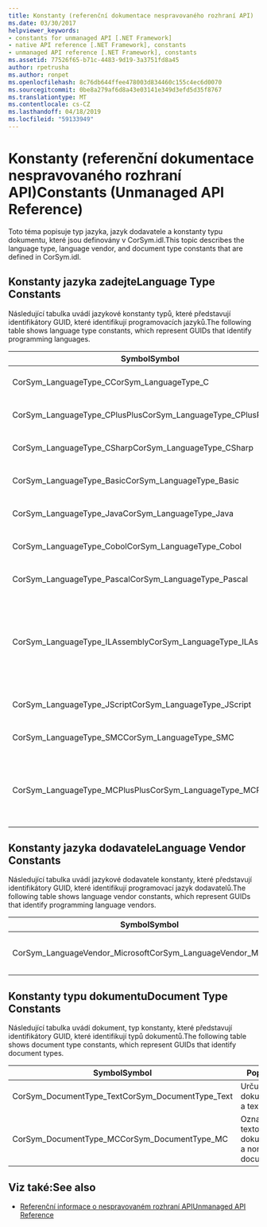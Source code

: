```yaml
---
title: Konstanty (referenční dokumentace nespravovaného rozhraní API)
ms.date: 03/30/2017
helpviewer_keywords:
- constants for unmanaged API [.NET Framework]
- native API reference [.NET Framework], constants
- unmanaged API reference [.NET Framework], constants
ms.assetid: 77526f65-b71c-4483-9d19-3a3751fd8a45
author: rpetrusha
ms.author: ronpet
ms.openlocfilehash: 8c76db644ffee478003d834460c155c4ec6d0070
ms.sourcegitcommit: 0be8a279af6d8a43e03141e349d3efd5d35f8767
ms.translationtype: MT
ms.contentlocale: cs-CZ
ms.lasthandoff: 04/18/2019
ms.locfileid: "59133949"
---
```

# <a name="constants-unmanaged-api-reference"></a><span data-ttu-id="b3682-102">Konstanty (referenční dokumentace nespravovaného rozhraní API)</span><span class="sxs-lookup"><span data-stu-id="b3682-102">Constants (Unmanaged API Reference)</span></span>
<span data-ttu-id="b3682-103">Toto téma popisuje typ jazyka, jazyk dodavatele a konstanty typu dokumentu, které jsou definovány v CorSym.idl.</span><span class="sxs-lookup"><span data-stu-id="b3682-103">This topic describes the language type, language vendor, and document type constants that are defined in CorSym.idl.</span></span>  
  
## <a name="language-type-constants"></a><span data-ttu-id="b3682-104">Konstanty jazyka zadejte</span><span class="sxs-lookup"><span data-stu-id="b3682-104">Language Type Constants</span></span>  
 <span data-ttu-id="b3682-105">Následující tabulka uvádí jazykové konstanty typů, které představují identifikátory GUID, které identifikují programovacích jazyků.</span><span class="sxs-lookup"><span data-stu-id="b3682-105">The following table shows language type constants, which represent GUIDs that identify programming languages.</span></span>  
  
|<span data-ttu-id="b3682-106">Symbol</span><span class="sxs-lookup"><span data-stu-id="b3682-106">Symbol</span></span>|<span data-ttu-id="b3682-107">Popis</span><span class="sxs-lookup"><span data-stu-id="b3682-107">Description</span></span>|  
|------------|-----------------|  
|<span data-ttu-id="b3682-108">CorSym_LanguageType_C</span><span class="sxs-lookup"><span data-stu-id="b3682-108">CorSym_LanguageType_C</span></span>|<span data-ttu-id="b3682-109">Určuje jazyk C.</span><span class="sxs-lookup"><span data-stu-id="b3682-109">Indicates the C language.</span></span>|  
|<span data-ttu-id="b3682-110">CorSym_LanguageType_CPlusPlus</span><span class="sxs-lookup"><span data-stu-id="b3682-110">CorSym_LanguageType_CPlusPlus</span></span>|<span data-ttu-id="b3682-111">Určuje jazyk C++.</span><span class="sxs-lookup"><span data-stu-id="b3682-111">Indicates the C++ language.</span></span>|  
|<span data-ttu-id="b3682-112">CorSym_LanguageType_CSharp</span><span class="sxs-lookup"><span data-stu-id="b3682-112">CorSym_LanguageType_CSharp</span></span>|<span data-ttu-id="b3682-113">Označuje, C# jazyka.</span><span class="sxs-lookup"><span data-stu-id="b3682-113">Indicates the C# language.</span></span>|  
|<span data-ttu-id="b3682-114">CorSym_LanguageType_Basic</span><span class="sxs-lookup"><span data-stu-id="b3682-114">CorSym_LanguageType_Basic</span></span>|<span data-ttu-id="b3682-115">Určuje základní jazyk.</span><span class="sxs-lookup"><span data-stu-id="b3682-115">Indicates the Basic language.</span></span>|  
|<span data-ttu-id="b3682-116">CorSym_LanguageType_Java</span><span class="sxs-lookup"><span data-stu-id="b3682-116">CorSym_LanguageType_Java</span></span>|<span data-ttu-id="b3682-117">Určuje jazyk Java.</span><span class="sxs-lookup"><span data-stu-id="b3682-117">Indicates the Java language.</span></span>|  
|<span data-ttu-id="b3682-118">CorSym_LanguageType_Cobol</span><span class="sxs-lookup"><span data-stu-id="b3682-118">CorSym_LanguageType_Cobol</span></span>|<span data-ttu-id="b3682-119">Určuje jazyk, COBOL.</span><span class="sxs-lookup"><span data-stu-id="b3682-119">Indicates the COBOL language.</span></span>|  
|<span data-ttu-id="b3682-120">CorSym_LanguageType_Pascal</span><span class="sxs-lookup"><span data-stu-id="b3682-120">CorSym_LanguageType_Pascal</span></span>|<span data-ttu-id="b3682-121">Určuje jazyk, Pascal.</span><span class="sxs-lookup"><span data-stu-id="b3682-121">Indicates the Pascal language.</span></span>|  
|<span data-ttu-id="b3682-122">CorSym_LanguageType_ILAssembly</span><span class="sxs-lookup"><span data-stu-id="b3682-122">CorSym_LanguageType_ILAssembly</span></span>|<span data-ttu-id="b3682-123">Určuje kód sestavení Microsoft intermediate language (MSIL).</span><span class="sxs-lookup"><span data-stu-id="b3682-123">Indicates the Microsoft intermediate language (MSIL) assembly code.</span></span>|  
|<span data-ttu-id="b3682-124">CorSym_LanguageType_JScript</span><span class="sxs-lookup"><span data-stu-id="b3682-124">CorSym_LanguageType_JScript</span></span>|<span data-ttu-id="b3682-125">Určuje jazyk JScript.</span><span class="sxs-lookup"><span data-stu-id="b3682-125">Indicates the JScript language.</span></span>|  
|<span data-ttu-id="b3682-126">CorSym_LanguageType_SMC</span><span class="sxs-lookup"><span data-stu-id="b3682-126">CorSym_LanguageType_SMC</span></span>|<span data-ttu-id="b3682-127">Určuje jazyk, SMC.</span><span class="sxs-lookup"><span data-stu-id="b3682-127">Indicates the SMC language.</span></span>|  
|<span data-ttu-id="b3682-128">CorSym_LanguageType_MCPlusPlus</span><span class="sxs-lookup"><span data-stu-id="b3682-128">CorSym_LanguageType_MCPlusPlus</span></span>|<span data-ttu-id="b3682-129">Určuje jazyk C++ povoleny pro rozhraní .NET Framework.</span><span class="sxs-lookup"><span data-stu-id="b3682-129">Indicates the C++ language enabled for the .NET Framework.</span></span>|  
  
## <a name="language-vendor-constants"></a><span data-ttu-id="b3682-130">Konstanty jazyka dodavatele</span><span class="sxs-lookup"><span data-stu-id="b3682-130">Language Vendor Constants</span></span>  
 <span data-ttu-id="b3682-131">Následující tabulka uvádí jazykové dodavatele konstanty, které představují identifikátory GUID, které identifikují programovací jazyk dodavatelů.</span><span class="sxs-lookup"><span data-stu-id="b3682-131">The following table shows language vendor constants, which represent GUIDs that identify programming language vendors.</span></span>  
  
|<span data-ttu-id="b3682-132">Symbol</span><span class="sxs-lookup"><span data-stu-id="b3682-132">Symbol</span></span>|<span data-ttu-id="b3682-133">Popis</span><span class="sxs-lookup"><span data-stu-id="b3682-133">Description</span></span>|  
|------------|-----------------|  
|<span data-ttu-id="b3682-134">CorSym_LanguageVendor_Microsoft</span><span class="sxs-lookup"><span data-stu-id="b3682-134">CorSym_LanguageVendor_Microsoft</span></span>|<span data-ttu-id="b3682-135">Označuje společnosti Microsoft.</span><span class="sxs-lookup"><span data-stu-id="b3682-135">Indicates Microsoft.</span></span>|  
  
## <a name="document-type-constants"></a><span data-ttu-id="b3682-136">Konstanty typu dokumentu</span><span class="sxs-lookup"><span data-stu-id="b3682-136">Document Type Constants</span></span>  
 <span data-ttu-id="b3682-137">Následující tabulka uvádí dokument, typ konstanty, které představují identifikátory GUID, které identifikují typů dokumentů.</span><span class="sxs-lookup"><span data-stu-id="b3682-137">The following table shows document type constants, which represent GUIDs that identify document types.</span></span>  
  
|<span data-ttu-id="b3682-138">Symbol</span><span class="sxs-lookup"><span data-stu-id="b3682-138">Symbol</span></span>|<span data-ttu-id="b3682-139">Popis</span><span class="sxs-lookup"><span data-stu-id="b3682-139">Description</span></span>|  
|------------|-----------------|  
|<span data-ttu-id="b3682-140">CorSym_DocumentType_Text</span><span class="sxs-lookup"><span data-stu-id="b3682-140">CorSym_DocumentType_Text</span></span>|<span data-ttu-id="b3682-141">Určuje textový dokument.</span><span class="sxs-lookup"><span data-stu-id="b3682-141">Indicates a text document.</span></span>|  
|<span data-ttu-id="b3682-142">CorSym_DocumentType_MC</span><span class="sxs-lookup"><span data-stu-id="b3682-142">CorSym_DocumentType_MC</span></span>|<span data-ttu-id="b3682-143">Označuje než textovém dokumentu.</span><span class="sxs-lookup"><span data-stu-id="b3682-143">Indicates a non-text document.</span></span>|  
  
## <a name="see-also"></a><span data-ttu-id="b3682-144">Viz také:</span><span class="sxs-lookup"><span data-stu-id="b3682-144">See also</span></span>

- [<span data-ttu-id="b3682-145">Referenční informace o nespravovaném rozhraní API</span><span class="sxs-lookup"><span data-stu-id="b3682-145">Unmanaged API Reference</span></span>](../../../docs/framework/unmanaged-api/index.md)
